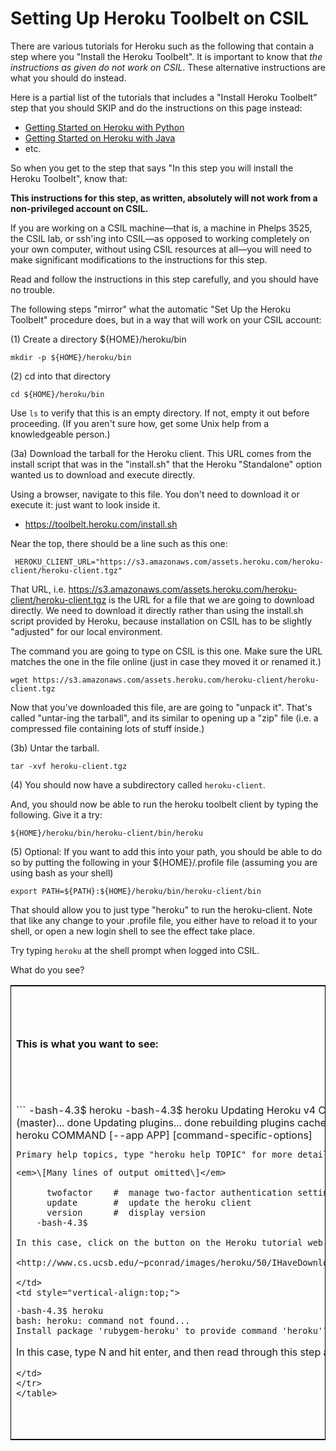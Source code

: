 

# Setting Up Heroku Toolbelt on CSIL

There are various tutorials for Heroku such as the following that contain a step where you "Install the Heroku Toolbelt".  It is important to know that *the instructions as given do not work on CSIL*.   These alternative instructions are what you should do instead.

Here is a partial list of the tutorials that includes a "Install Heroku Toolbelt" step that you should SKIP and do the instructions on this page instead:

* [Getting Started on Heroku with Python](https://devcenter.heroku.com/articles/getting-started-with-python)
* [Getting Started on Heroku with Java](https://devcenter.heroku.com/articles/getting-started-with-java)
* etc.

So when you get to the step that says "In this step you will install the Heroku Toolbelt", know that:

**This instructions for this step, as written, absolutely will not work from a non-privileged account on CSIL.**

If you are working on a CSIL machine—that is, a machine in Phelps 3525, the CSIL lab, or ssh'ing into CSIL—as opposed to working completely on your own computer, without using CSIL resources at all—you will need to make significant modifications to the instructions for this step.

Read and follow the instructions in this step carefully, and you should have no trouble.

The following steps "mirror" what the automatic "Set Up the Heroku Toolbelt" procedure does, but in a way that will work on your CSIL account:

(1) Create a directory ${HOME}/heroku/bin

    mkdir -p ${HOME}/heroku/bin

(2) cd into that directory

    cd ${HOME}/heroku/bin

Use `ls` to verify that this is an empty directory. If not, empty it out before proceeding. (If you aren't sure how, get some Unix help from a knowledgeable person.)

(3a) Download the tarball for the Heroku client. This URL comes from the install script that was in the "install.sh" that the Heroku "Standalone" option wanted us to download and execute directly. 

Using a browser, navigate to this file.  You don't need to download it or execute it: just want to look inside it.

* https://toolbelt.heroku.com/install.sh

Near the top, there should be a line such as this one:

```
 HEROKU_CLIENT_URL="https://s3.amazonaws.com/assets.heroku.com/heroku-client/heroku-client.tgz"
```

That URL, i.e. https://s3.amazonaws.com/assets.heroku.com/heroku-client/heroku-client.tgz is the URL for a file that we are going to download directly.    We need to download it directly rather than using the install.sh script provided by Heroku, because installation on CSIL has to be slightly "adjusted" for our local environment.

The command you are going to type on CSIL is this one.  Make sure the URL matches the one in the file online (just in case they moved it or renamed it.)

    wget https://s3.amazonaws.com/assets.heroku.com/heroku-client/heroku-client.tgz


Now that you've downloaded this file, are are going to "unpack it".   That's called "untar-ing the tarball", and its similar to opening up a "zip" file (i.e. a compressed file containing lots of stuff inside.)

(3b) Untar the tarball.

    tar -xvf heroku-client.tgz

(4) You should now have a subdirectory called `heroku-client`.

And, you should now be able to run the heroku toolbelt client by typing the following. Give it a try:

    ${HOME}/heroku/bin/heroku-client/bin/heroku

(5) Optional: If you want to add this into your path, you should be able to do so by putting the following in your ${HOME}/.profile file (assuming you are using bash as your shell)

    export PATH=${PATH}:${HOME}/heroku/bin/heroku-client/bin

That should allow you to just type "heroku" to run the heroku-client. Note that like any change to your .profile file, you either have to reload it to your shell, or open a new login shell to see the effect take place.

Try typing `heroku` at the shell prompt when logged into CSIL.

What do you see?

<table style="border: 1px solid black;">
<tr>
<td style="width:50%">
<b>This is what you want to see:</b>

</td>
<td style="width:50%">
<b>This is what you do NOT want to see:</b>

</td>
</tr>
<tr>
<td style="vertical-align:top;">
```
    -bash-4.3$ heroku
    -bash-4.3$ heroku
    Updating Heroku v4 CLI to 4.27.9-cce0260 (master)... done
    Updating plugins... done
    rebuilding plugins cache... done
    Usage: heroku COMMAND [--app APP] [command-specific-options]

    Primary help topics, type "heroku help TOPIC" for more details:
```
<em>\[Many lines of output omitted\]</em>

      twofactor    #  manage two-factor authentication settings
      update       #  update the heroku client
      version      #  display version
    -bash-4.3$ 

In this case, click on the button on the Heroku tutorial web page, and continue:

<http://www.cs.ucsb.edu/~pconrad/images/heroku/50/IHaveDownloadedTheToolbelt.png>

</td>
<td style="vertical-align:top;">
```
    -bash-4.3$ heroku
    bash: heroku: command not found...
    Install package 'rubygem-heroku' to provide command 'heroku'? [N/y] 

In this case, type N and hit enter, and then read through this step again.
```
</td>
</tr>
</table>



